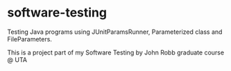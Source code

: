 # software-testing
Testing Java programs using JUnitParamsRunner, Parameterized class and FileParameters. 

This is a project part of my Software Testing by John Robb graduate course @ UTA 
